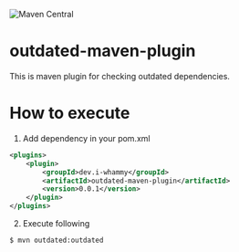 ![Maven Central](https://maven-badges.herokuapp.com/maven-central/dev.i-whammy/outdated-maven-plugin/badge.svg?version=0.1.0)

# outdated-maven-plugin
This is maven plugin for checking outdated dependencies.

# How to execute
1. Add dependency in your pom.xml
```xml
<plugins>
    <plugin>
        <groupId>dev.i-whammy</groupId>
        <artifactId>outdated-maven-plugin</artifactId>
        <version>0.0.1</version>
    </plugin>
</plugins>

```

2. Execute following
```sh
$ mvn outdated:outdated
```
